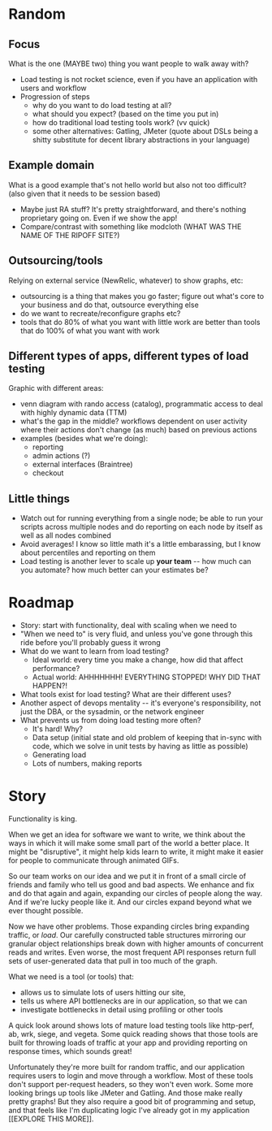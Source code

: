 # Random

## Focus

What is the one (MAYBE two) thing you want people to walk away with?

- Load testing is not rocket science, even if you have an application with
  users and workflow
- Progression of steps
    - why do you want to do load testing at all?
    - what should you expect? (based on the time you put in)
    - how do traditional load testing tools work? (vv quick)
    - some other alternatives: Gatling, JMeter
      (quote about DSLs being a shitty substitute for decent
      library abstractions in your language)

## Example domain

What is a good example that's not hello world but also not too difficult?
(also given that it needs to be session based)

- Maybe just RA stuff? It's pretty straightforward, and there's nothing
  proprietary going on. Even if we show the app!
- Compare/contrast with something like modcloth (WHAT WAS THE NAME OF THE
  RIPOFF SITE?)


## Outsourcing/tools

Relying on external service (NewRelic, whatever) to show graphs, etc:

- outsourcing is a thing that makes you go faster; figure out what's core to
  your business and do that, outsource everything else
- do we want to recreate/reconfigure graphs etc?
- tools that do 80% of what you want with little work are better than tools
  that do 100% of what you want with work

## Different types of apps, different types of load testing

Graphic with different areas:

- venn diagram with rando access (catalog), programmatic access to deal with
  highly dynamic data (TTM)
- what's the gap in the middle? workflows dependent on user activity where
  their actions don't change (as much) based on previous actions
- examples (besides what we're doing):
    - reporting
    - admin actions (?)
    - external interfaces (Braintree)
    - checkout

## Little things

- Watch out for running everything from a single node; be able to run your
  scripts across multiple nodes and do reporting on each node by itself as well
  as all nodes combined
- Avoid averages! I know so little math it's a little embarassing, but I know
  about percentiles and reporting on them
- Load testing is another lever to scale up **your team** -- how much can you
  automate? how much better can your estimates be?

# Roadmap

- Story: start with functionality, deal with scaling when we need to
- "When we need to" is very fluid, and unless you've gone through this ride
  before you'll probably guess it wrong
- What do we want to learn from load testing?
    - Ideal world: every time you make a change, how did that affect performance?
    - Actual world: AHHHHHHH! EVERYTHING STOPPED! WHY DID THAT HAPPEN?!
- What tools exist for load testing? What are their different uses?
- Another aspect of devops mentality -- it's everyone's responsibility, not
  just the DBA, or the sysadmin, or the network engineer
- What prevents us from doing load testing more often?
    - It's hard! Why?
    - Data setup (initial state and old problem of keeping that in-sync with
      code, which we solve in unit tests by having as little as possible)
    - Generating load
    - Lots of numbers, making reports

# Story

Functionality is king.

When we get an idea for software we want to write, we
think about the ways in which it will make some small part of the world a
better place. It might be "disruptive", it might help kids learn to write, it
might make it easier for people to communicate through animated GIFs.

So our team works on our idea and we put it in front of a small circle of
friends and family who tell us good and bad aspects. We enhance and fix and do
that again and again, expanding our circles of people along the way. And if
we're lucky people like it. And our circles expand beyond what we ever thought
possible.

Now we have other problems. Those expanding circles bring expanding traffic, or
*load*. Our carefully constructed table structures mirroring our granular
object relationships break down with higher amounts of concurrent reads and
writes. Even worse, the most frequent API responses return full sets of
user-generated data that pull in too much of the graph.

What we need is a tool (or tools) that:

- allows us to simulate lots of users hitting our site,
- tells us where API bottlenecks are in our application, so that we can
- investigate bottlenecks in detail using profiling or other tools

A quick look around shows lots of mature load testing tools like http-perf, ab,
wrk, siege, and vegeta. Some quick reading shows that those tools are built
for throwing loads of traffic at your app and providing reporting on
response times, which sounds great!

Unfortunately they're more built for random traffic, and our application
requires users to login and move through a workflow. Most of these tools don't
support per-request headers, so they won't even work. Some more looking brings
up tools like JMeter and Gatling. And those make really pretty graphs! But they
also require a good bit of programming and setup, and that feels like I'm
duplicating logic I've already got in my application [[EXPLORE THIS MORE]].

